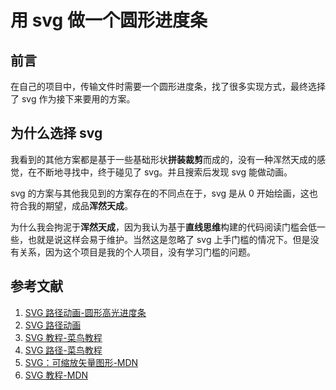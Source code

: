 # 用 svg 做一个圆形进度条

## 前言

在自己的项目中，传输文件时需要一个圆形进度条，找了很多实现方式，最终选择了 svg 作为接下来要用的方案。

## 为什么选择 svg

我看到的其他方案都是基于一些基础形状**拼装裁剪**而成的，没有一种浑然天成的感觉，在不断地寻找中，终于碰见了 svg。并且搜索后发现 svg 能做动画。

svg 的方案与其他我见到的方案存在的不同点在于，svg 是从 0 开始绘画，这也符合我的期望，成品**浑然天成**。

为什么我会拘泥于**浑然天成**，因为我认为基于**直线思维**构建的代码阅读门槛会低一些，也就是说这样会易于维护。当然这是忽略了 svg 上手门槛的情况下。但是没有关系，因为这个项目是我的个人项目，没有学习门槛的问题。

## 参考文献

1. [SVG 路径动画-圆形高光进度条](https://www.jianshu.com/p/73dd45f04779)
2. [SVG 路径动画](https://blog.csdn.net/weixin_43866528/article/details/120224383)
3. [SVG 教程-菜鸟教程](https://www.runoob.com/svg/svg-tutorial.html)
4. [SVG 路径-菜鸟教程](https://www.runoob.com/svg/svg-path.html)
5. [SVG：可缩放矢量图形-MDN](https://developer.mozilla.org/zh-CN/docs/Web/SVG)
6. [SVG 教程-MDN](https://developer.mozilla.org/zh-CN/docs/Web/SVG/Tutorial)